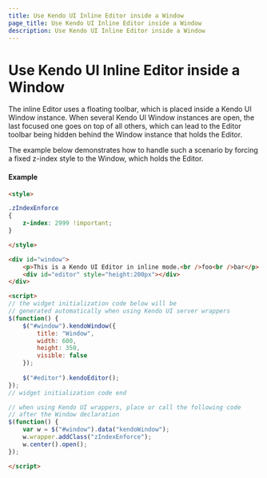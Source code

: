 ```yaml
---
title: Use Kendo UI Inline Editor inside a Window
page_title: Use Kendo UI Inline Editor inside a Window
description: Use Kendo UI Inline Editor inside a Window
---
```


# Use Kendo UI Inline Editor inside a Window

The inline Editor uses a floating toolbar, which is placed inside a Kendo UI Window instance.
When several Kendo UI Window instances are open, the last focused one goes on top of all others, which can lead to the Editor toolbar being hidden behind
the Window instance that holds the Editor.

The example below demonstrates how to handle such a scenario by forcing a fixed z-index style to the Window, which holds the Editor.

#### Example

```html
<style>

.zIndexEnforce
{
    z-index: 2999 !important;
}

</style>

<div id="window">
    <p>This is a Kendo UI Editor in inline mode.<br />foo<br />bar</p>
    <div id="editor" style="height:200px"></div>
</div>

<script>
// the widget initialization code below will be
// generated automatically when using Kendo UI server wrappers
$(function() {
    $("#window").kendoWindow({
        title: "Window",
        width: 600,
        height: 350,
        visible: false
    });
    
    $("#editor").kendoEditor();
});
// widget initialization code end

// when using Kendo UI wrappers, place or call the following code
// after the Window declaration
$(function() {
    var w = $("#window").data("kendoWindow");
    w.wrapper.addClass("zIndexEnforce");
    w.center().open();
});

</script>

```
